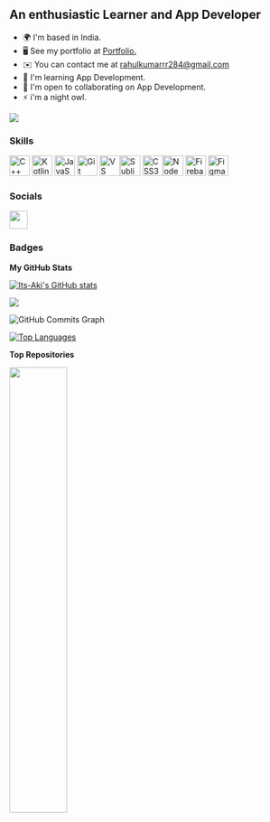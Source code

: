 An enthusiastic Learner and App Developer
-----------------------------------------

* 🌍  I'm based in India.
* 🖥️  See my portfolio at [Portfolio.](http://example)
* ✉️  You can contact me at [rahulkumarrr284@gmail.com](mailto:rahulkumarrr284@gmail.com)
* 🧠  I'm learning App Development.
* 🤝  I'm open to collaborating on App Development.
* ⚡  i'm a night owl.

<a href="https://www.github.com/Its-Aki" target="_blank" rel="noreferrer"><img
src="https://img.shields.io/github/followers/Its-Aki?logo=github&style=for-the-badge&color=0891b2&labelColor=713f12" /></a>
### Skills

<p align="left">
<a href="https://docs.microsoft.com/en-us/cpp/?view=msvc-170" target="_blank" rel="noreferrer"><img src="https://raw.githubusercontent.com/danielcranney/readme-generator/main/public/icons/skills/cplusplus-colored.svg" width="36" height="36" alt="C++" /></a>			<a href="https://kotlinlang.org/" target="_blank" rel="noreferrer"><img src="https://raw.githubusercontent.com/danielcranney/readme-generator/main/public/icons/skills/kotlin-colored.svg" width="36" height="36" alt="Kotlin" /></a>			<a href="https://developer.mozilla.org/en-US/docs/Web/JavaScript" target="_blank" rel="noreferrer"><img src="https://raw.githubusercontent.com/danielcranney/readme-generator/main/public/icons/skills/javascript-colored.svg" width="36" height="36" alt="JavaScript" /></a>			<a href="https://git-scm.com/" target="_blank" rel="noreferrer"><img src="https://raw.githubusercontent.com/danielcranney/readme-generator/main/public/icons/skills/git-colored.svg" width="36" height="36" alt="Git" /></a>			<a href="https://code.visualstudio.com/" target="_blank" rel="noreferrer"><img src="https://raw.githubusercontent.com/danielcranney/readme-generator/main/public/icons/skills/visualstudiocode.svg" width="36" height="36" alt="VS Code" /></a><a href="https://www.sublimetext.com/index2" target="_blank" rel="noreferrer"><img src="https://raw.githubusercontent.com/danielcranney/readme-generator/main/public/icons/skills/sublimetext.svg" width="36" height="36" alt="Sublime Text" /></a>			<a href="https://www.w3.org/TR/CSS/#css" target="_blank" rel="noreferrer"><img src="https://raw.githubusercontent.com/danielcranney/readme-generator/main/public/icons/skills/css3-colored.svg" width="36" height="36" alt="CSS3" /></a><a href="https://nodejs.org/en/" target="_blank" rel="noreferrer"><img src="https://raw.githubusercontent.com/danielcranney/readme-generator/main/public/icons/skills/nodejs-colored.svg" width="36" height="36" alt="NodeJS" /></a>			<a href="https://firebase.google.com/" target="_blank" rel="noreferrer"><img src="https://raw.githubusercontent.com/danielcranney/readme-generator/main/public/icons/skills/firebase-colored.svg" width="36" height="36" alt="Firebase" /></a>			<a href="https://www.figma.com/" target="_blank" rel="noreferrer"><img src="https://raw.githubusercontent.com/danielcranney/readme-generator/main/public/icons/skills/figma-colored.svg" width="36" height="36" alt="Figma" /></a>
</p>

### Socials

<p align="left"> <a href="https://www.github.com/Its-Aki" target="_blank" rel="noreferrer"> <picture> <source media="(prefers-color-scheme: dark)" srcset="https://raw.githubusercontent.com/danielcranney/readme-generator/main/public/icons/socials/github-dark.svg" /> <source media="(prefers-color-scheme: light)" srcset="https://raw.githubusercontent.com/danielcranney/readme-generator/main/public/icons/socials/github.svg" /> <img src="https://raw.githubusercontent.com/danielcranney/readme-generator/main/public/icons/socials/github.svg" width="32" height="32" /> </picture> </a></p>

### Badges

<b>My GitHub Stats</b>

<a href="http://www.github.com/Its-Aki"><img src="https://github-readme-stats.vercel.app/api?username=Its-Aki&show_icons=true&hide=&count_private=true&title_color=0891b2&text_color=000000&icon_color=0891b2&bg_color=E24462&hide_border=true&show_icons=true" alt="Its-Aki's GitHub stats" /></a>

<a href="http://www.github.com/Its-Aki"><img src="https://github-readme-streak-stats.herokuapp.com/?user=Its-Aki&stroke=000000&background=E24462&ring=0891b2&fire=0891b2&currStreakNum=000000&currStreakLabel=0891b2&sideNums=000000&sideLabels=000000&dates=000000&hide_border=true" /></a>

![GitHub Commits Graph](https://github-readme-activity-graph.vercel.app/graph?username=Its-Aki&bg_color=E24462&color=000000&line=0891b2&point=000000&area_color=713f12&area=true&hide_border=true&custom_title=GitHub%20Commits%20Graph)

<a href="https://github.com/Its-Aki" align="left"><img src="https://github-readme-stats.vercel.app/api/top-langs/?username=Its-Aki&langs_count=10&title_color=0891b2&text_color=000000&icon_color=0891b2&bg_color=E24462&hide_border=true&locale=en&custom_title=Top%20%Languages" alt="Top Languages" /></a>

<b>Top Repositories</b>

<div width="100%" align="center"><a href="https://github.com/Its-Aki/Tip-Claculator-App" align="left"><img align="left" width="45%" src="https://github-readme-stats.vercel.app/api/pin/?username=Its-Aki&repo=Tip-Claculator-App&title_color=0891b2&text_color=000000&icon_color=0891b2&bg_color=E24462&hide_border=true&locale=en" /></a></div><br /><br /><br /><br /><br /><br /><br />
